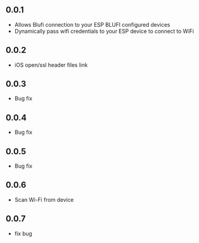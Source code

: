 ## 0.0.1

* Allows Blufi connection to your ESP BLUFI configured devices
* Dynamically pass wifi credentials to your ESP device to connect to WiFi

## 0.0.2

* iOS open/ssl header files link

## 0.0.3

* Bug fix

## 0.0.4

* Bug fix

## 0.0.5

* Bug fix

## 0.0.6

* Scan Wi-Fi from device

## 0.0.7

* fix bug